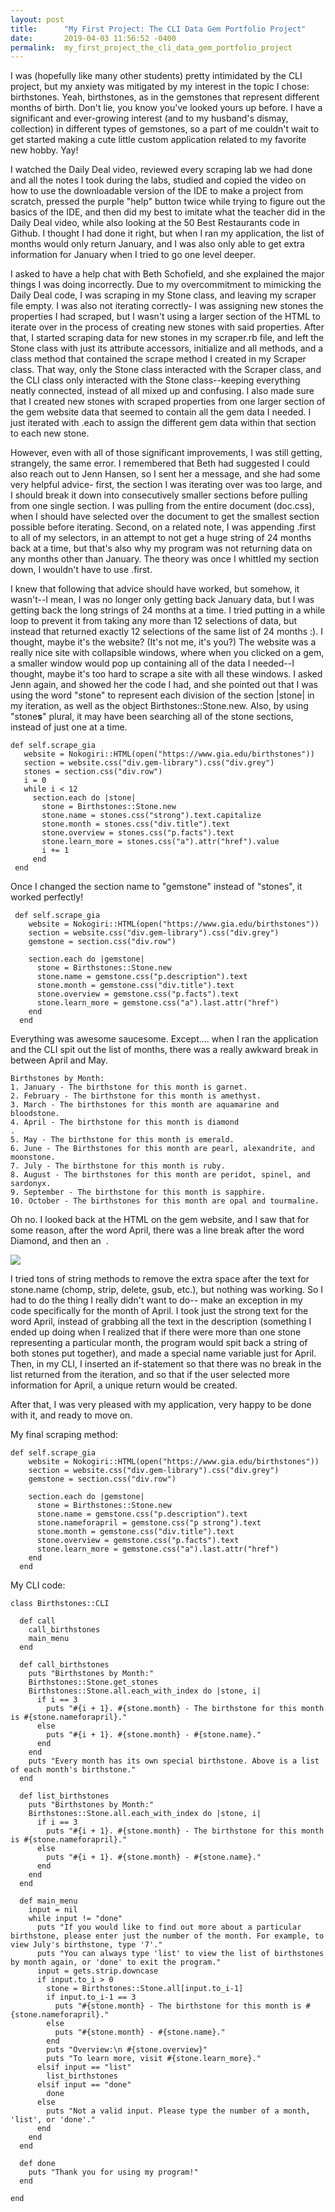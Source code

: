 ```yaml
---
layout: post
title:      "My First Project: The CLI Data Gem Portfolio Project"
date:       2019-04-03 11:56:52 -0400
permalink:  my_first_project_the_cli_data_gem_portfolio_project
---
```



I was (hopefully like many other students) pretty intimidated by the CLI project, but my anxiety was mitigated by my interest in the topic I chose: birthstones.  Yeah, birthstones, as in the gemstones that represent different months of birth.  Don't lie, you know you've looked yours up before.  I have a significant and ever-growing interest (and to my husband's dismay, collection) in different types of gemstones, so a part of me couldn't wait to get started making a cute little custom application related to my favorite new hobby.  Yay!

I watched the Daily Deal video, reviewed every scraping lab we had done and all the notes I took during the labs, studied and copied the video on how to use the downloadable version of the IDE  to make a project from scratch, pressed the purple "help" button twice while trying to figure out the basics of the IDE, and then did my best to imitate what the teacher did in the Daily Deal video, while also looking at the 50 Best Restaurants code in Github.  I thought I had done it right, but when I ran my application, the list of months would only return January, and I was also only able to get extra information for January when I tried to go one level deeper.  

I asked to have a help chat with Beth Schofield, and she explained the major things I was doing incorrectly.  Due to my overcommitment to mimicking the Daily Deal code, I was scraping in my Stone class, and leaving my scraper file empty.  I was also not iterating correctly- I was assigning new stones the properties I had scraped, but I wasn't using a larger section of the HTML to iterate over in the process of creating new stones with said properties.  After that, I started scraping data for new stones in my scraper.rb file, and left the Stone class with just its attribute accessors, initialize and all methods, and a class method that contained the scrape method I created in my Scraper class.  That way, only the Stone class interacted with the Scraper class, and the CLI class only interacted with the Stone class--keeping everything neatly connected, instead of all mixed up and confusing.  I also made sure that I created new stones with scraped properties from one larger section of the gem website data that seemed to contain all the gem data I needed.  I just iterated with .each to assign the different gem data within that section to each new stone.  

However, even with all of those significant improvements, I was still getting, strangely, the same error.  I remembered that Beth had suggested I could also reach out to Jenn Hansen, so I sent her a message, and she had some very helpful advice- first, the section I was iterating over was too large, and I should break it down into consecutively smaller sections before pulling from one single section.  I was pulling from the entire document (doc.css), when I should have selected over the document to get the smallest section possible before iterating.  Second, on a related note, I was appending .first to all of my selectors, in an attempt to not get a huge string of 24 months back at a time, but that's also why my program was not returning data on any months other than January.  The theory was once I whittled my section down, I wouldn't have to use .first.  

I knew that following that advice should have worked, but somehow, it wasn't--I mean, I was no longer only getting back January data, but I was getting back the long strings of 24 months at a time.  I tried putting in a while loop to prevent it from taking any more than 12 selections of data, but instead that returned exactly 12 selections of the same list of 24 months :).  I thought, maybe it's the website?  (It's not me, it's you?)  The website was a really nice site with collapsible windows, where when you clicked on a gem, a smaller window would pop up containing all of the data I needed--I thought, maybe it's too hard to scrape a site with all these windows.  I asked Jenn again, and showed her the code I had, and she pointed out that I was using the word "stone" to represent each division of the section |stone| in my iteration, as well as the object Birthstones::Stone.new.  Also, by using "stone**s**" plural, it may have been searching all of the stone sections, instead of just one at a time.

```
def self.scrape_gia
   website = Nokogiri::HTML(open("https://www.gia.edu/birthstones"))
   section = website.css("div.gem-library").css("div.grey")
   stones = section.css("div.row")
   i = 0
   while i < 12
     section.each do |stone|
       stone = Birthstones::Stone.new
       stone.name = stones.css("strong").text.capitalize
       stone.month = stones.css("div.title").text
       stone.overview = stones.css("p.facts").text
       stone.learn_more = stones.css("a").attr("href").value
       i += 1
     end
 end
```


Once I changed the section name to "gemstone" instead of "stones", it worked perfectly!  

```
 def self.scrape_gia
    website = Nokogiri::HTML(open("https://www.gia.edu/birthstones"))
    section = website.css("div.gem-library").css("div.grey")
    gemstone = section.css("div.row")

    section.each do |gemstone|
      stone = Birthstones::Stone.new
      stone.name = gemstone.css("p.description").text
      stone.month = gemstone.css("div.title").text
      stone.overview = gemstone.css("p.facts").text
      stone.learn_more = gemstone.css("a").last.attr("href")
    end
  end
```

Everything was awesome saucesome.  Except.... when I ran the application and the CLI spit out the list of months, there was a really awkward break in between April and May.

```
Birthstones by Month:
1. January - The birthstone for this month is garnet.
2. February - The birthstone for this month is amethyst.
3. March - The birthstones for this month are aquamarine and bloodstone.
4. April - The birthstone for this month is diamond
.
5. May - The birthstone for this month is emerald.
6. June - The Birthstones for this month are pearl, alexandrite, and moonstone.
7. July - The birthstone for this month is ruby.
8. August - The birthstones for this month are peridot, spinel, and sardonyx.
9. September - The birthstone for this month is sapphire.
10. October - The birthstones for this month are opal and tourmaline.
```

Oh no.  I looked back at the HTML on the gem website, and I saw that for some reason, after the word April, there was a line break after the word Diamond, and then an &nbsp;.  

![](https://imgur.com/sSl56iZ)

I tried tons of string methods to remove the extra space after the text for stone.name (chomp, strip, delete, gsub, etc.), but nothing was working.  So I had to do the thing I really didn't want to do-- make an exception in my code specifically for the month of April.  I took just the strong text for the word April, instead of grabbing all the text in the description (something I ended up doing when I realized that if there were more than one stone representing a particular month, the program would spit back a string of both stones put together), and made a special name variable just for April.  Then, in my CLI, I inserted an if-statement so that there was no break in the list returned from the iteration, and so that if the user selected more information for April, a unique return would be created.  

After that, I was very pleased with my application, very happy to be done with it, and ready to move on.


My final scraping method:

```
def self.scrape_gia
    website = Nokogiri::HTML(open("https://www.gia.edu/birthstones"))
    section = website.css("div.gem-library").css("div.grey")
    gemstone = section.css("div.row")

    section.each do |gemstone|
      stone = Birthstones::Stone.new
      stone.name = gemstone.css("p.description").text
      stone.nameforapril = gemstone.css("p strong").text
      stone.month = gemstone.css("div.title").text
      stone.overview = gemstone.css("p.facts").text
      stone.learn_more = gemstone.css("a").last.attr("href")
    end
  end
```

My CLI code:

```
class Birthstones::CLI

  def call
    call_birthstones
    main_menu
  end

  def call_birthstones
    puts "Birthstones by Month:"
    Birthstones::Stone.get_stones
    Birthstones::Stone.all.each_with_index do |stone, i|
      if i == 3
        puts "#{i + 1}. #{stone.month} - The birthstone for this month is #{stone.nameforapril}."
      else
        puts "#{i + 1}. #{stone.month} - #{stone.name}."
      end
    end
    puts "Every month has its own special birthstone. Above is a list of each month's birthstone."
  end

  def list_birthstones
    puts "Birthstones by Month:"
    Birthstones::Stone.all.each_with_index do |stone, i|
      if i == 3
        puts "#{i + 1}. #{stone.month} - The birthstone for this month is #{stone.nameforapril}."
      else
        puts "#{i + 1}. #{stone.month} - #{stone.name}."
      end
    end
  end

  def main_menu
    input = nil
    while input != "done"
      puts "If you would like to find out more about a particular birthstone, please enter just the number of the month. For example, to view July's birthstone, type '7'."
      puts "You can always type 'list' to view the list of birthstones by month again, or 'done' to exit the program."
      input = gets.strip.downcase
      if input.to_i > 0
        stone = Birthstones::Stone.all[input.to_i-1]
        if input.to_i-1 == 3
          puts "#{stone.month} - The birthstone for this month is #{stone.nameforapril}."
        else
          puts "#{stone.month} - #{stone.name}."
        end
        puts "Overview:\n #{stone.overview}"
        puts "To learn more, visit #{stone.learn_more}."
      elsif input == "list"
        list_birthstones
      elsif input == "done"
        done
      else
        puts "Not a valid input. Please type the number of a month, 'list', or 'done'."
      end
    end
  end

  def done
    puts "Thank you for using my program!"
  end

end
```











